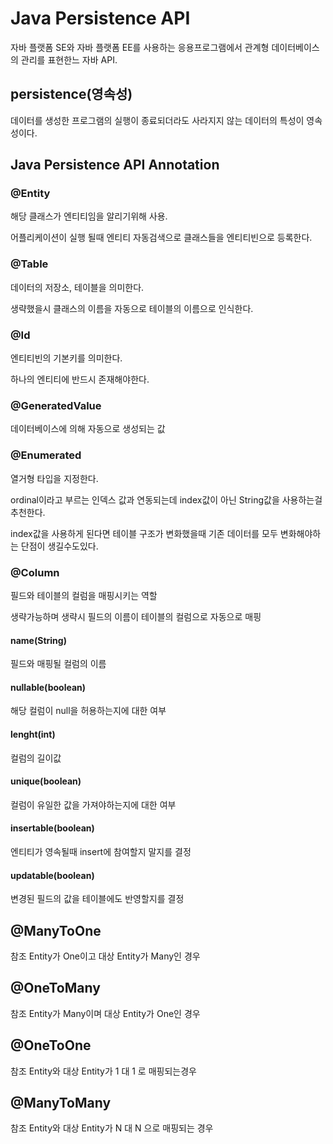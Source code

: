 # Java Persistence API
자바 플랫폼 SE와 자바 플랫폼 EE를 사용하는 응용프로그램에서 관계형 데이터베이스의 관리를 표현한느 자바 API.

## persistence(영속성)
데이터를 생성한 프로그램의 실행이 종료되더라도 사라지지 않는 데이터의 특성이 영속성이다.

## Java Persistence API Annotation
### @Entity
해당 클래스가 엔티티임을 알리기위해 사용.

어플리케이션이 실행 될때 엔티티 자동검색으로 클래스들을 엔티티빈으로 등록한다.

### @Table
데이터의 저장소, 테이블을 의미한다.

생략했을시 클래스의 이름을 자동으로 테이블의 이름으로 인식한다.

### @Id
엔티티빈의 기본키를 의미한다.

하나의 엔티티에 반드시 존재해야한다.

### @GeneratedValue
데이터베이스에 의해 자동으로 생성되는 값

### @Enumerated
열거형 타입을 지정한다.

ordinal이라고 부르는 인덱스 값과 연동되는데 index값이 아닌 String값을 사용하는걸 추천한다.

index값을 사용하게 된다면 테이블 구조가 변화했을때 기존 데이터를 모두 변화해야하는 단점이 생길수도있다.
### @Column
필드와 테이블의 컬럼을 매핑시키는 역할

생략가능하며 생략시 필드의 이름이 테이블의 컬럼으로 자동으로 매핑
#### name(String)
필드와 매핑될 컬럼의 이름

#### nullable(boolean)
해당 컬럼이 null을 허용하는지에 대한 여부

#### lenght(int)
컬럼의 길이값

#### unique(boolean)
컬럼이 유일한 값을 가져야하는지에 대한 여부

#### insertable(boolean)
엔티티가 영속될때 insert에 참여할지 말지를 결정

#### updatable(boolean)
변경된 필드의 값을 테이블에도 반영할지를 결정


## @ManyToOne
참조 Entity가 One이고 대상 Entity가 Many인 경우

## @OneToMany
참조 Entity가 Many이며 대상 Entity가 One인 경우 

## @OneToOne
참조 Entity와 대상 Entity가 1 대 1 로 매핑되는경우

## @ManyToMany
참조 Entity와 대상 Entity가 N 대 N 으로 매핑되는 경우